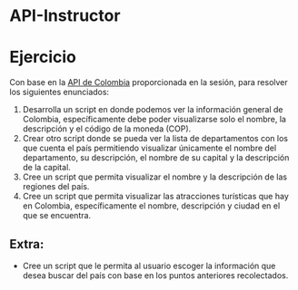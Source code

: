 # API-Instructor

# Ejercicio

Con base en la [API de Colombia](https://api-colombia.com/) proporcionada en la sesión, para resolver los siguientes enunciados:

1. Desarrolla un script en donde podemos ver la información general de Colombia, específicamente debe poder visualizarse solo el nombre, la descripción y el código de la moneda (COP).
2. Crear otro script donde se pueda ver la lista de departamentos con los que cuenta el país permitiendo visualizar únicamente el nombre del departamento, su descripción, el nombre de su capital y la descripción de la capital.
3. Cree un script que permita visualizar el nombre y la descripción de las regiones del país.
4. Cree un script que permita visualizar las atracciones turísticas que hay en Colombia, específicamente el nombre, descripción y ciudad en el que se encuentra.

## Extra:

- Cree un script que le permita al usuario escoger la información que desea buscar del país con base en los puntos anteriores recolectados.